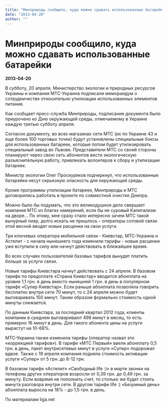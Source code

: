 ```yaml
---
title: "Минприроды сообщило, куда можно сдавать использованные батарейки"
date: "2013-04-20"
author: ""
---
```


# Минприроды сообщило, куда можно сдавать использованные батарейки

**2013-04-20** 

В субботу, 20 апреля, Министерство экологии и природных ресурсов Украины и компания МТС-Украина подписали меморандум о сотрудничестве относительно утилизации использованных элементов питания.



Как сообщает пресс-служба Минприроды, подписание документа было приурочено ко Дню окружающей среды, отмечаемому в Украине каждую третью субботу апреля.



Согласно документу, во всех магазинах сети МТС (их по Украине 43 и еще более 100 торговых точек) будут установлены специальные боксы для использованных батареек, которые потом будет утилизировать специальный завод во Львове. Представители МТС со своей стороны планируют через свою сеть абонентов вести экологическую разъяснительную работу, привлекать волонтеров к сбору и утилизации батареек.



Министр экологии Олег Проскуряков подчеркнул, что использованные батарейки несут серьезную опасность для окружающей среды.



Кроме программы утилизации батареек, Минприроды и МТС договорились работать в проекте по совместной очистке Днепра.



Можно было бы подумать, что это великодушное дело свершает компания МТС из благих намерений, если бы не суровый Капитализм на дворе… По этому, мне сразу стало интересно зачем МТС такой вычурный пиар, долго искать не пришлось – операторы сотовой связи этой весной вводят новые расценки на свои услуги. 



Три ключевых оператора мобильной связи - Киевстар, МТС-Украина и Астелит - с начала нынешнего года изменили тарифы - новые расценки уже вступили в силу или начнут действовать в ближайшее время.



Во всех случаях пользователей базовых тарифов вынудят платить больше за услуги связи.



Новые тарифы Киевстара начнут действовать с 24 апреля. В базовом тарифе по предоплате «Страна Киевстар» вводится абонплата на уровне 1,1 грн. в день вместо нынешней 1 грн. в день в популярном тарифе «Супер Киевстар». Если раньше абонплата позволяла говорить бесплатно внутри сети 70 минут, то с 24 апреля можно будет выговаривать 150 минут. Таким образом формально стоимость одной минуты снижается.



По данным Киевстара, за последний квартал 2012 года, клиенты компании в среднем выговаривают 498 минут в месяц, то есть примерно 16 минут в день. Для такого абонента цены на услуги вырастут на 10-68%.



МТС-Украина также изменила тарифы (оператор назвал это «коррекцией тарифов»). В тарифе «МТС Первый» ввели абонплату 0,5 грн. в день, пакет внутрисетевых минут в услуге «Супер» подорожал вдвое. Также с 19 апреля компания подняла стоимость активации услуги «Супер» от 5 грн. до 8-12 грн.



В базовом тарифе «Астелит» «Свободный life :)» в марте звонки на телефоны других операторов возросли от 0,39 грн. до 0,49 грн. за минуту. Если вовремя не пополнить счет, то столько же будет стоить минута разговора внутри сети. В другом тарифе life :) «Безумный день» абонплата выросла на 18% - до 1,5 грн. в день.



По материалам liga.net